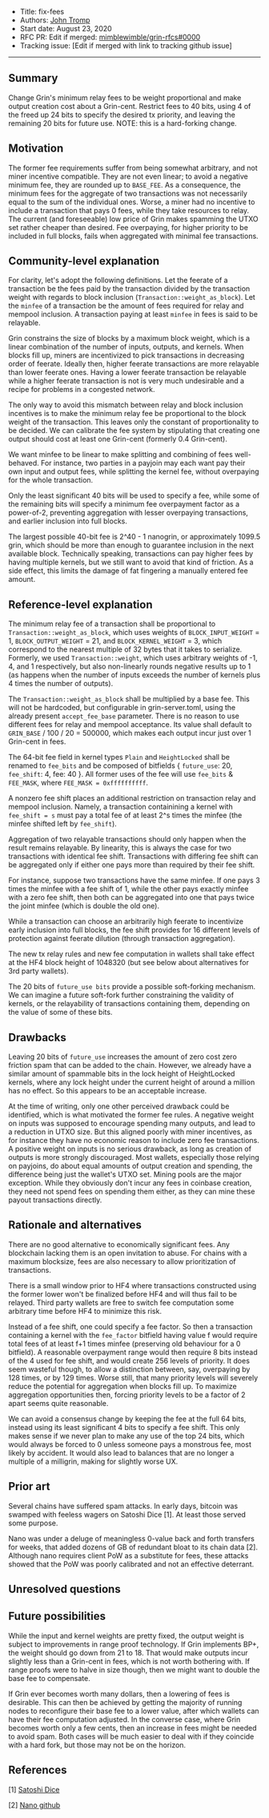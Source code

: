 - Title: fix-fees
- Authors: [John Tromp](mailto:john.tromp@gmail.com)
- Start date: August 23, 2020
- RFC PR: Edit if merged: [mimblewimble/grin-rfcs#0000](https://github.com/mimblewimble/grin-rfcs/pull/0000)
- Tracking issue: [Edit if merged with link to tracking github issue]

---

## Summary
[summary]: #summary

Change Grin's minimum relay fees to be weight proportional and make output creation cost about a Grin-cent.
Restrict fees to 40 bits, using 4 of the freed up 24 bits to specify the desired tx priority,
and leaving the remaining 20 bits for future use.
NOTE: this is a hard-forking change.

## Motivation
[motivation]: #motivation

The former fee requirements suffer from being somewhat arbitrary, and not miner incentive compatible.
They are not even linear; to avoid a negative minimum fee, they are rounded up to `BASE_FEE`.
As a consequence, the minimum fees for the aggregate of two
transactions was not necessarily equal to the sum of the individual ones.
Worse, a miner had no incentive to include a transaction that pays 0 fees, while they take resources to relay.
The current (and foreseeable) low price of Grin makes spamming the UTXO set rather cheaper than desired.
Fee overpaying, for higher priority to be included in full blocks, fails when aggregated with minimal fee transactions.

## Community-level explanation
[community-level-explanation]: #community-level-explanation

For clarity, let's adopt the following definitions. Let the feerate of
a transaction be the fees paid by the transaction divided by the transaction
weight with regards to block inclusion (`Transaction::weight_as_block`).
Let the `minfee` of a transaction be the amount of fees required for relay and mempool inclusion.
A transaction paying at least `minfee` in fees is said to be relayable.

Grin constrains the size of blocks by a maximum block weight, which is a linear
combination of the number of inputs, outputs, and kernels.  When blocks fill
up, miners are incentivized to pick transactions in decreasing order of feerate.
Ideally then, higher feerate transactions are more relayable than lower feerate ones.
Having a lower feerate transaction be relayable while a higher feerate transaction is not
is very much undesirable and a recipe for problems in a congested network.

The only way to avoid this mismatch between relay and block inclusion incentives
is to make the minimum relay fee be proportional to the block weight of the
transaction. This leaves only the constant of proportionality to be decided.
We can calibrate the fee system by stipulating that creating one output should
cost at least one Grin-cent (formerly 0.4 Grin-cent).

We want minfee to be linear to make splitting and combining of fees well-behaved.
For instance, two parties in a payjoin may each want pay their own input and output fees,
while splitting the kernel fee, without overpaying for the whole transaction.

Only the least significant 40 bits will be used to specify a fee, while
some of the remaining bits will specify a minimum fee overpayment factor as a power-of-2,
preventing aggregation with lesser overpaying transactions, and earlier inclusion into full blocks.

The largest possible 40-bit fee is 2^40 - 1 nanogrin, or approximately 1099.5 grin,
which should be more than enough to guarantee inclusion in the next available block.
Technically speaking, transactions can pay higher fees by having multiple kernels,
but we still want to avoid that kind of friction.
As a side effect, this limits the damage of fat fingering a manually entered fee amount.

## Reference-level explanation
[reference-level-explanation]: #reference-level-explanation

The minimum relay fee of a transaction shall be proportional to `Transaction::weight_as_block`,
which uses weights of `BLOCK_INPUT_WEIGHT` = 1, `BLOCK_OUTPUT_WEIGHT` = 21, and `BLOCK_KERNEL_WEIGHT` = 3,
which correspond to the nearest multiple of 32 bytes that it takes to serialize.
Formerly, we used `Transaction::weight`,
which uses arbitrary weights of -1, 4, and 1 respectively, but also non-linearly rounds negative results up to 1
(as happens when the number of inputs exceeds the number of kernels plus 4 times the number of outputs).

The `Transaction::weight_as_block` shall be multiplied by a base fee.
This will not be hardcoded, but configurable in grin-server.toml,
using the already present `accept_fee_base` parameter.
There is no reason to use different fees for relay and mempool acceptance.
Its value shall default to `GRIN_BASE` / 100 / 20 = 500000, which makes each output
incur just over 1 Grin-cent in fees.

The 64-bit fee field in kernel types `Plain` and `HeightLocked` shall be renamed to `fee_bits` and be composed of bitfields
{ `future_use`: 20, `fee_shift`: 4, fee: 40 }. All former uses of the fee will use `fee_bits` & `FEE_MASK`,
where `FEE_MASK = 0xffffffffff`.

A nonzero fee shift places an additional restriction on transaction relay and mempool inclusion.
Namely, a transaction containining a kernel with `fee_shift = s` must pay a total fee
of at least 2^s times the minfee (the minfee shifted left by `fee_shift`).

Aggregation of two relayable transactions should only happen when the result remains relayable.
By linearity, this is always the case for two transactions with identical fee shift.
Transactions with differing fee shift can be aggregated only if either one pays more
than required by their fee shift.

For instance, suppose two transactions have the same minfee. If one pays 3 times the minfee with a fee shift of 1,
while the other pays exactly minfee with a zero fee shift,
then both can be aggregated into one that pays twice the joint minfee (which is double the old one).

While a transaction can choose an arbitrarily high feerate to incentivize early inclusion into full blocks,
the fee shift provides for 16 different levels of protection against feerate dilution (through transaction aggregation).

The new tx relay rules and new fee computation in wallets shall take effect at
the HF4 block height of 1048320 (but see below about alternatives for 3rd party wallets).

The 20 bits of `future_use bits` provide a possible soft-forking mechanism.
We can imagine a future soft-fork further constraining the validity of kernels,
or the relayability of transactions containing them, depending on the value of some of these bits.

## Drawbacks
[drawbacks]: #drawbacks

Leaving 20 bits of `future_use` increases the amount of zero cost zero friction
spam that can be added to the chain.  However, we already have a similar amount
of spammable bits in the lock height of HeightLocked kernels, where any lock
height under the current height of around a million has no effect.
So this appears to be an acceptable increase.

At the time of writing, only one other perceived drawback could be identified, which is what motivated the former fee rules.
A negative weight on inputs was supposed to encourage spending many outputs, and lead to a reduction in UTXO size.
But this aligned poorly with miner incentives, as for instance they have no economic reason to include zero fee transactions.
A positive weight on inputs is no serious drawback, as long as creation of outputs is more strongly discouraged.
Most wallets, especially those relying on payjoins, do about equal amounts of output creation and spending,
the difference being just the wallet's UTXO set. 
Mining pools are the major exception. While they obviously don't incur any fees in coinbase creation, they need not
spend fees on spending them either, as they can mine these payout transactions directly.

## Rationale and alternatives
[rationale-and-alternatives]: #rationale-and-alternatives

There are no good alternative to economically significant fees. Any blockchain lacking them is an open invitation to abuse.
For chains with a maximum blocksize, fees are also necessary to allow prioritization of transactions.

There is a small window prior to HF4 where transactions constructed using the former lower won't be finalized before HF4 and will thus fail to be relayed. Third party wallets are free to switch fee computation some arbitrary time before HF4 to minimize this risk.

Instead of a fee shift, one could specify a fee factor.
So then a transaction containing a kernel with the `fee_factor` bitfield having value f would require total fees
of at least f+1 times minfee (preserving old behaviour for a 0 bitfield).
A reasonable overpayment range would then require 8 bits instead of the 4 used for fee
shift, and would create 256 levels of priority. It does seem
wasteful though, to allow a distinction between, say, overpaying by 128 times,
or by 129 times.
Worse still, that many priority levels will severely reduce the potential for aggregation when blocks fill up.
To maximize aggregation opportunities then, forcing priority levels to be a factor of 2 apart seems quite reasonable.

We can avoid a consensus change by keeping the fee at the full 64 bits,
instead using its least significant 4 bits to specify a fee shift.
This only makes sense if we never plan to make any use of the top 24 bits, which would always be forced to 0
unless someone pays a monstrous fee, most likely by accident.
It would also lead to balances that are no longer a multiple of a milligrin, making for slightly worse UX.

## Prior art
Several chains have suffered spam attacks. In early days, bitcoin was swamped with feeless wagers on Satoshi Dice [1].
At least those served some purpose.

Nano was under a deluge of meaningless 0-value back and forth transfers for weeks,
that added dozens of GB of redundant bloat to its chain data [2]. Although nano requires client PoW as a substitute for fees,
these attacks showed that the PoW was poorly calibrated and not an effective deterrant.


## Unresolved questions
[unresolved-questions]: #unresolved-questions

## Future possibilities
[future-possibilities]: #future-possibilities

While the input and kernel weights are pretty fixed, the output weight is subject to improvements in range proof technology.
If Grin implements BP+, the weight should go down from 21 to 18. That would make outputs incur slightly less than a Grin-cent in fees,
which is not worth bothering with. If range proofs were to halve in size though, then we might want to double the base fee to compensate.

If Grin ever becomes worth many dollars, then a lowering of fees is desirable.
This can then be achieved by getting the majority of running nodes to reconfigure their base fee to a lower value,
after which wallets can have their fee computation adjusted.
In the converse case, where Grin becomes worth only a few cents, then an increase in fees might be needed to avoid spam.
Both cases will be much easier to deal with if they coincide with a hard fork, but those may not be on the horizon.

## References
[references]: #references

[1] [Satoshi Dice](https://en.bitcoin.it/wiki/Satoshi_Dice)

[2] [Nano github](https://github.com/nanocurrency/nano-node/issues/1883)
